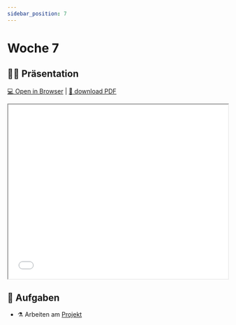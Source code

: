 ```yaml
---
sidebar_position: 7
---
```


# Woche 7

## :teacher: Präsentation

[:computer: Open in Browser](pathname:///slides/woche-7) | [:floppy_disk: download PDF](pathname:///slides/woche-7.pdf)

<iframe src="/bbzbl-modul-404/slides/woche-7" width="100%" height="400px"></iframe>

## :pencil: Aufgaben

- :alembic: Arbeiten am [Projekt](../beurteilungen/lb2.md)
